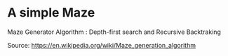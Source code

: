 # A simple Maze


Maze Generator Algorithm : Depth-first search and Recursive Backtraking

Source: https://en.wikipedia.org/wiki/Maze_generation_algorithm
